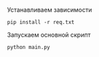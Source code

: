 Устанавливаем зависимости

```shell
pip install -r req.txt
```

Запускаем основной скрипт

```shell
python main.py
```